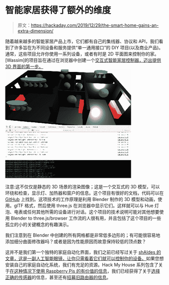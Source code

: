 # 智能家居获得了额外的维度

> 原文：<https://hackaday.com/2019/12/29/the-smart-home-gains-an-extra-dimension/>

随着越来越多的智能家居产品上市，它们都有自己的集线器、协议和 API，我们看到了许多旨在为不同设备和服务提供“单一通用接口”的 DIY 项目(以及商业产品)。通常，这些项目允许你使用一系列设备，或者有时是 2D 平面图来控制你的家。[Wassim]的项目旨在通过在浏览器中创建一个[交互式智能家居控制器，迈出提供 3D 界面的第一步。![](img/729688f38d3e629ad7085a7e6b63a2ba.png)](https://hackaday.io/project/169046-smart-home-3d-webapp)

注意:这不仅仅是静态的 3D 场景的渲染图像；这是一个交互式的 3D 模型，可以环绕和检查，显示灯、加热器和窗户的信息。这个项目有很好的文档，代码可以在 [GitHub](https://github.com/HomeSmartMesh/smart_home_3d_webapp) 上找到。这项技术的工作原理是利用 Blender 制作的 3D 模型和动画，使用。glTF 格式，然后使用 three.js 在浏览器中显示它们。这样就可以与 Hue 灯泡、电表或任何其他所需的设备进行对话。这个项目的技术说明可能对其他想要使用 Blender to three.js/browser 工作流的人很有用，并且包括了这个项目的一些孤立的小的关键概念的有趣演示。

我们注意到在 Blender 中创建的所有网格都是非常低多边形的；有可能很容易地添加细分曲面修改器吗？或者是因为性能原因而故意保持较低的顶点数？

这并不是我们第一个独特的家庭自动化界面，我们之前已经写过关于 [shAIdes 的文章，这是一副人工智能眼镜，让你只需看着它们就可以控制你的设备。](https://hackaday.com/2019/08/15/home-automation-at-a-glance-using-ai-glasses/)如果您想安装自己的家庭自动化系统，我们有充足的资源。Hack My House 系列包含了关于[在这种情况下使用 Raspberry Pis 的有价值的信息](https://hackaday.com/2018/09/26/hack-my-house-raspberry-pi-as-infrastructure/)，我们已经获得了关于[选择正确的传感器](https://hackaday.com/2019/04/16/picking-the-right-sensors-for-home-automation/)的信息，甚至还有[招募旧路由器的信息](https://hackaday.com/2016/10/26/converting-a-tp-link-router-to-mission-control-for-cheap-433mhz-home-automation/)。